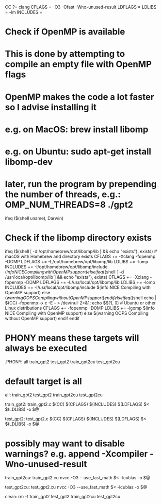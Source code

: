 CC ?= clang
CFLAGS = -O3 -Ofast -Wno-unused-result
LDFLAGS =
LDLIBS = -lm
INCLUDES =

# Check if OpenMP is available
# This is done by attempting to compile an empty file with OpenMP flags
# OpenMP makes the code a lot faster so I advise installing it
# e.g. on MacOS: brew install libomp
# e.g. on Ubuntu: sudo apt-get install libomp-dev
# later, run the program by prepending the number of threads, e.g.: OMP_NUM_THREADS=8 ./gpt2
ifeq ($(shell uname), Darwin)
  # Check if the libomp directory exists
  ifeq ($(shell [ -d /opt/homebrew/opt/libomp/lib ] && echo "exists"), exists)
    # macOS with Homebrew and directory exists
    CFLAGS += -Xclang -fopenmp -DOMP
    LDFLAGS += -L/opt/homebrew/opt/libomp/lib
    LDLIBS += -lomp
    INCLUDES += -I/opt/homebrew/opt/libomp/include
    $(info NICE Compiling with OpenMP support)
  else ifeq ($(shell [ -d /usr/local/opt/libomp/lib ] && echo "exists"), exists)
    CFLAGS += -Xclang -fopenmp -DOMP
    LDFLAGS += -L/usr/local/opt/libomp/lib
    LDLIBS += -lomp
    INCLUDES += -I/usr/local/opt/libomp/include
    $(info NICE Compiling with OpenMP support)
  else
    $(warning OOPS Compiling without OpenMP support)
  endif
else
  ifeq ($(shell echo | $(CC) -fopenmp -x c -E - > /dev/null 2>&1; echo $$?), 0)
    # Ubuntu or other Linux distributions
    CFLAGS += -fopenmp -DOMP
    LDLIBS += -lgomp
    $(info NICE Compiling with OpenMP support)
  else
    $(warning OOPS Compiling without OpenMP support)
  endif
endif

# PHONY means these targets will always be executed
.PHONY: all train_gpt2 test_gpt2 train_gpt2cu test_gpt2cu

# default target is all
all: train_gpt2 test_gpt2 train_gpt2cu test_gpt2cu

train_gpt2: train_gpt2.c
	$(CC) $(CFLAGS) $(INCLUDES) $(LDFLAGS) $< $(LDLIBS) -o $@

test_gpt2: test_gpt2.c
	$(CC) $(CFLAGS) $(INCLUDES) $(LDFLAGS) $< $(LDLIBS) -o $@

# possibly may want to disable warnings? e.g. append -Xcompiler -Wno-unused-result
train_gpt2cu: train_gpt2.cu
	nvcc -O3 --use_fast_math $< -lcublas -o $@

test_gpt2cu: test_gpt2.cu
	nvcc -O3 --use_fast_math $< -lcublas -o $@

clean:
	rm -f train_gpt2 test_gpt2 train_gpt2cu test_gpt2cu
